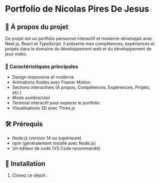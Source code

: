 # Portfolio de Nicolas Pires De Jesus

## 📌 À propos du projet

Ce projet est un portfolio personnel interactif et moderne développé avec Next.js, React et TypeScript. Il présente mes compétences, expériences et projets dans le domaine du développement web et du développement de jeux vidéo.

### 🌟 Caractéristiques principales

- Design responsive et moderne
- Animations fluides avec Framer Motion
- Sections interactives (À propos, Compétences, Expériences, Projets, etc.)
- Mode sombre/clair
- Terminal interactif pour explorer le portfolio
- Visualisations 3D avec Three.js

## 🛠 Prérequis

- Node.js (version 14 ou supérieure)
- npm (généralement installé avec Node.js)
- Un éditeur de code (VS Code recommandé)

## 🚀 Installation

1. Clonez ce dépôt :
